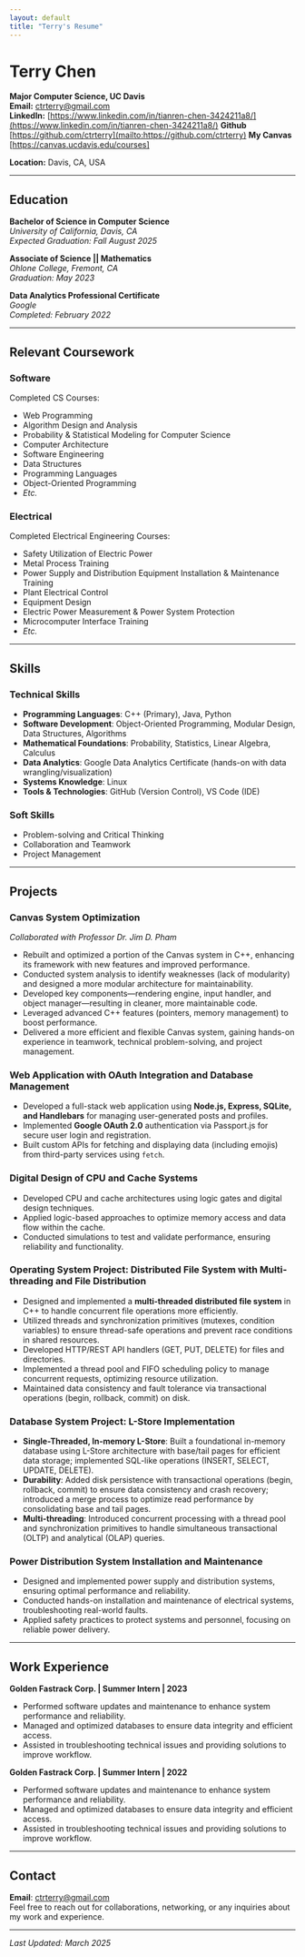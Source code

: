 ```yaml
---
layout: default
title: "Terry's Resume"
---
```


# Terry Chen
**Major Computer Science, UC Davis**  
**Email:** [ctrterry@gmail.com](mailto:ctrterry@gmail.com)  
**LinkedIn:** [https://www.linkedin.com/in/tianren-chen-3424211a8/](https://www.linkedin.com/in/tianren-chen-3424211a8/)
**Github** [https://github.com/ctrterry](mailto:https://github.com/ctrterry)
**My Canvas** [https://canvas.ucdavis.edu/courses]

**Location:**  Davis, CA, USA

---

## Education

**Bachelor of Science in Computer Science**  
*University of California, Davis, CA*  
*Expected Graduation: Fall August 2025*

**Associate of Science || Mathematics**  
*Ohlone College, Fremont, CA*  
*Graduation: May 2023*

**Data Analytics Professional Certificate**  
*Google*  
*Completed: February 2022*


<!-- **College of Electrical Engineering**  
*Chongqing Electric Power College, Chongqing, China*  
*Graduation: June 2020* -->

---

## Relevant Coursework

### Software
Completed CS Courses:  
- Web Programming  
- Algorithm Design and Analysis  
- Probability & Statistical Modeling for Computer Science  
- Computer Architecture  
- Software Engineering  
- Data Structures  
- Programming Languages  
- Object-Oriented Programming  
- *Etc.*  

### Electrical
Completed Electrical Engineering Courses:  
- Safety Utilization of Electric Power  
- Metal Process Training  
- Power Supply and Distribution Equipment Installation & Maintenance Training  
- Plant Electrical Control  
- Equipment Design  
- Electric Power Measurement & Power System Protection  
- Microcomputer Interface Training  
- *Etc.*  

---

## Skills

### Technical Skills
- **Programming Languages**: C++ (Primary), Java, Python  
- **Software Development**: Object-Oriented Programming, Modular Design, Data Structures, Algorithms  
- **Mathematical Foundations**: Probability, Statistics, Linear Algebra, Calculus  
- **Data Analytics**: Google Data Analytics Certificate (hands-on with data wrangling/visualization)  
- **Systems Knowledge**: Linux  
- **Tools & Technologies**: GitHub (Version Control), VS Code (IDE)

### Soft Skills
- Problem-solving and Critical Thinking  
- Collaboration and Teamwork  
- Project Management

---

## Projects

### Canvas System Optimization
*Collaborated with Professor Dr. Jim D. Pham*  
- Rebuilt and optimized a portion of the Canvas system in C++, enhancing its framework with new features and improved performance.  
- Conducted system analysis to identify weaknesses (lack of modularity) and designed a more modular architecture for maintainability.  
- Developed key components—rendering engine, input handler, and object manager—resulting in cleaner, more maintainable code.  
- Leveraged advanced C++ features (pointers, memory management) to boost performance.  
- Delivered a more efficient and flexible Canvas system, gaining hands-on experience in teamwork, technical problem-solving, and project management.

### Web Application with OAuth Integration and Database Management
- Developed a full-stack web application using **Node.js, Express, SQLite, and Handlebars** for managing user-generated posts and profiles.  
- Implemented **Google OAuth 2.0** authentication via Passport.js for secure user login and registration.  
- Built custom APIs for fetching and displaying data (including emojis) from third-party services using `fetch`.

### Digital Design of CPU and Cache Systems
- Developed CPU and cache architectures using logic gates and digital design techniques.  
- Applied logic-based approaches to optimize memory access and data flow within the cache.  
- Conducted simulations to test and validate performance, ensuring reliability and functionality.

### Operating System Project: Distributed File System with Multi-threading and File Distribution
- Designed and implemented a **multi-threaded distributed file system** in C++ to handle concurrent file operations more efficiently.  
- Utilized threads and synchronization primitives (mutexes, condition variables) to ensure thread-safe operations and prevent race conditions in shared resources.  
- Developed HTTP/REST API handlers (GET, PUT, DELETE) for files and directories.  
- Implemented a thread pool and FIFO scheduling policy to manage concurrent requests, optimizing resource utilization.  
- Maintained data consistency and fault tolerance via transactional operations (begin, rollback, commit) on disk.

### Database System Project: L-Store Implementation
- **Single-Threaded, In-memory L-Store**: Built a foundational in-memory database using L-Store architecture with base/tail pages for efficient data storage; implemented SQL-like operations (INSERT, SELECT, UPDATE, DELETE).  
- **Durability**: Added disk persistence with transactional operations (begin, rollback, commit) to ensure data consistency and crash recovery; introduced a merge process to optimize read performance by consolidating base and tail pages.  
- **Multi-threading**: Introduced concurrent processing with a thread pool and synchronization primitives to handle simultaneous transactional (OLTP) and analytical (OLAP) queries.

### Power Distribution System Installation and Maintenance
- Designed and implemented power supply and distribution systems, ensuring optimal performance and reliability.  
- Conducted hands-on installation and maintenance of electrical systems, troubleshooting real-world faults.  
- Applied safety practices to protect systems and personnel, focusing on reliable power delivery.

---

## Work Experience

**Golden Fastrack Corp. | Summer Intern | 2023**  
- Performed software updates and maintenance to enhance system performance and reliability.  
- Managed and optimized databases to ensure data integrity and efficient access.  
- Assisted in troubleshooting technical issues and providing solutions to improve workflow.

**Golden Fastrack Corp. | Summer Intern | 2022**  
- Performed software updates and maintenance to enhance system performance and reliability.  
- Managed and optimized databases to ensure data integrity and efficient access.  
- Assisted in troubleshooting technical issues and providing solutions to improve workflow.

---

## Contact

**Email**: [ctrterry@gmail.com](mailto:ctrterry@gmail.com)  
Feel free to reach out for collaborations, networking, or any inquiries about my work and experience.

---

*Last Updated: March 2025*

